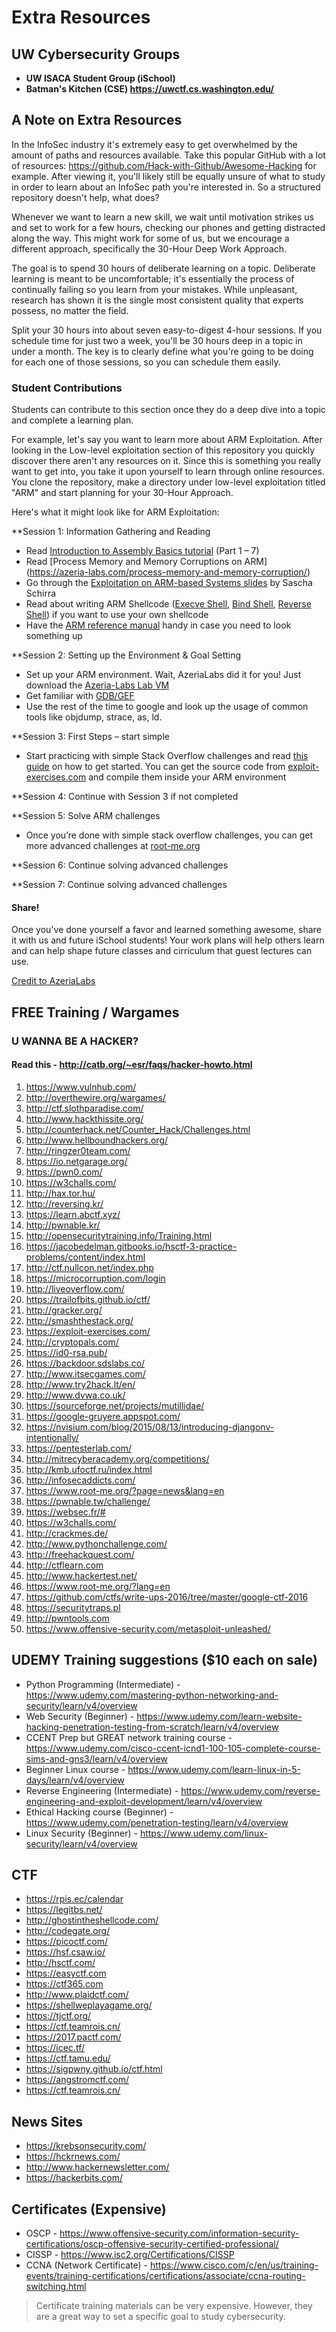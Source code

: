 # Extra Resources

## UW Cybersecurity Groups
* **UW ISACA Student Group (iSchool)**
* **Batman's Kitchen (CSE) https://uwctf.cs.washington.edu/**

A Note on Extra Resources
----------------------------

In the InfoSec industry it's extremely easy to get overwhelmed by the amount of paths and resources available. Take this popular GitHub with a lot of resources: https://github.com/Hack-with-Github/Awesome-Hacking for example. After viewing it, you'll likely still be equally unsure of what to study in order to learn about an InfoSec path you're interested in. So a structured repository doesn't help, what does?

Whenever we want to learn a new skill, we wait until motivation strikes us and set to work for a few hours, checking our phones and getting distracted along the way. This might work for some of us, but we encourage a different approach, specifically the 30-Hour Deep Work Approach.

The goal is to spend 30 hours of deliberate learning on a topic. Deliberate learning is meant to be uncomfortable; it's essentially the process of continually failing so you learn from your mistakes. While unpleasant, research has shown it is the single most consistent quality that experts possess, no matter the field.

Split your 30 hours into about seven easy-to-digest 4-hour sessions. If you schedule time for just two a week, you'll be 30 hours deep in a topic in under a month. The key is to clearly define what you're going to be doing for each one of those sessions, so you can schedule them easily.

### Student Contributions

Students can contribute to this section once they do a deep dive into a topic and complete a learning plan. 

For example, let's say you want to learn more about ARM Exploitation. After looking in the Low-level exploitation section of this repository you quickly discover there aren't any resources on it. Since this is something you really want to get into, you take it upon yourself to learn through online resources. You clone the repository, make a directory under low-level exploitation titled "ARM" and start planning for your 30-Hour Approach.

Here's what it might look like for ARM Exploitation:

**Session 1: Information Gathering and Reading

* Read [Introduction to Assembly Basics tutorial](https://azeria-labs.com/writing-arm-assembly-part-1/) (Part 1 – 7)
* Read [Process Memory and Memory Corruptions on ARM] (https://azeria-labs.com/process-memory-and-memory-corruption/)
* Go through the [Exploitation on ARM-based Systems slides](https://github.com/sashs/arm_exploitation) by Sascha Schirra
* Read about writing ARM Shellcode ([Execve Shell](https://azeria-labs.com/writing-arm-shellcode/), [Bind Shell](https://azeria-labs.com/tcp-bind-shell-in-assembly-arm-32-bit/), [Reverse Shell](https://azeria-labs.com/tcp-reverse-shell-in-assembly-arm-32-bit/)) if you want to use your own shellcode
* Have the [ARM reference manual](http://infocenter.arm.com/help/index.jsp?topic=/com.arm.doc.dui0068b/index.html) handy in case you need to look something up

**Session 2: Setting up the Environment & Goal Setting

* Set up your ARM environment. Wait, AzeriaLabs did it for you! Just download the [Azeria-Labs Lab VM](https://azeria-labs.com/arm-lab-vm/)
* Get familiar with [GDB/GEF](https://azeria-labs.com/debugging-with-gdb-introduction/)
* Use the rest of the time to google and look up the usage of common tools like objdump, strace, as, ld.

**Session 3: First Steps – start simple

* Start practicing with simple Stack Overflow challenges and read [this guide](https://azeria-labs.com/part-3-stack-overflow-challenges/) on how to get started. You can get the source code from [exploit-exercises.com](https://exploit-exercises.com/protostar/) and compile them inside your ARM environment

**Session 4: Continue with Session 3 if not completed

**Session 5: Solve ARM challenges

* Once you’re done with simple stack overflow challenges, you can get more advanced challenges at [root-me.org](https://www.root-me.org/?page=recherche&lang=en&recherche=ARM)

**Session 6: Continue solving advanced challenges

**Session 7: Continue solving advanced challenges

#### Share!

Once you've done yourself a favor and learned something awesome, share it with us and future iSchool students! Your work plans will help others learn and can help shape future classes and cirriculum that guest lectures can use.

[Credit to AzeriaLabs](https://azeria-labs.com/the-importance-of-deep-work-the-30-hour-method-for-learning-a-new-skill/)

## FREE Training / Wargames

### U WANNA BE A HACKER?
#### Read this - http://catb.org/~esr/faqs/hacker-howto.html

1. https://www.vulnhub.com/
2. http://overthewire.org/wargames/
4. http://ctf.slothparadise.com/
6. http://www.hackthissite.org/
7. http://counterhack.net/Counter_Hack/Challenges.html
8. http://www.hellboundhackers.org/
9. http://ringzer0team.com/
10. https://io.netgarage.org/
11. https://pwn0.com/
12. https://w3challs.com/
13. http://hax.tor.hu/
14. http://reversing.kr/
15. https://learn.abctf.xyz/
16. http://pwnable.kr/
17. http://opensecuritytraining.info/Training.html
18. https://jacobedelman.gitbooks.io/hsctf-3-practice-problems/content/index.html
19. http://ctf.nullcon.net/index.php
20. https://microcorruption.com/login
21. http://liveoverflow.com/
22. https://trailofbits.github.io/ctf/
23. http://gracker.org/
24. http://smashthestack.org/
25. https://exploit-exercises.com/
26. http://cryptopals.com/
27. https://id0-rsa.pub/
28. https://backdoor.sdslabs.co/
29. http://www.itsecgames.com/
30. http://www.try2hack.lt/en/
31. http://www.dvwa.co.uk/
32. https://sourceforge.net/projects/mutillidae/
33. https://google-gruyere.appspot.com/
34. https://nvisium.com/blog/2015/08/13/introducing-djangonv-intentionally/
35. https://pentesterlab.com/
36. http://mitrecyberacademy.org/competitions/
37. http://kmb.ufoctf.ru/index.html
38. http://infosecaddicts.com/
39. https://www.root-me.org/?page=news&lang=en
40. https://pwnable.tw/challenge/
41. https://websec.fr/#
42. https://w3challs.com/
43. http://crackmes.de/
44. http://www.pythonchallenge.com/
45. http://freehackquest.com/
46. http://ctflearn.com
47. http://www.hackertest.net/
48. https://www.root-me.org/?lang=en
49. https://github.com/ctfs/write-ups-2016/tree/master/google-ctf-2016
50. https://securitytraps.pl
51. http://pwntools.com
52. https://www.offensive-security.com/metasploit-unleashed/

## UDEMY Training suggestions ($10 each on sale)
* Python Programming (Intermediate) - https://www.udemy.com/mastering-python-networking-and-security/learn/v4/overview
* Web Security (Beginner) - https://www.udemy.com/learn-website-hacking-penetration-testing-from-scratch/learn/v4/overview
* CCENT Prep but GREAT network training course - https://www.udemy.com/cisco-ccent-icnd1-100-105-complete-course-sims-and-gns3/learn/v4/overview
* Beginner Linux course - https://www.udemy.com/learn-linux-in-5-days/learn/v4/overview
* Reverse Engineering (Intermediate) - https://www.udemy.com/reverse-engineering-and-exploit-development/learn/v4/overview
* Ethical Hacking course (Beginner) - https://www.udemy.com/penetration-testing/learn/v4/overview
* Linux Security (Beginner) - https://www.udemy.com/linux-security/learn/v4/overview

## CTF
* https://rpis.ec/calendar
* https://legitbs.net/
* http://ghostintheshellcode.com/
* http://codegate.org/
* https://picoctf.com/
* https://hsf.csaw.io/
* http://hsctf.com/
* https://easyctf.com
* https://ctf365.com
* http://www.plaidctf.com/
* https://shellweplayagame.org/
* https://tjctf.org/
* https://ctf.teamrois.cn/
* https://2017.pactf.com/
* https://icec.tf/
* https://ctf.tamu.edu/
* https://sigpwny.github.io/ctf.html
* https://angstromctf.com/
* https://ctf.teamrois.cn/

## News Sites

* https://krebsonsecurity.com/
* https://hckrnews.com/
* http://www.hackernewsletter.com/
* https://hackerbits.com/

## Certificates (Expensive)
* OSCP - https://www.offensive-security.com/information-security-certifications/oscp-offensive-security-certified-professional/
* CISSP - https://www.isc2.org/Certifications/CISSP
* CCNA (Network Certificate) - https://www.cisco.com/c/en/us/training-events/training-certifications/certifications/associate/ccna-routing-switching.html
> Certificate training materials can be very expensive. However, they are a great way to set a specific goal to study cybersecurity. 
